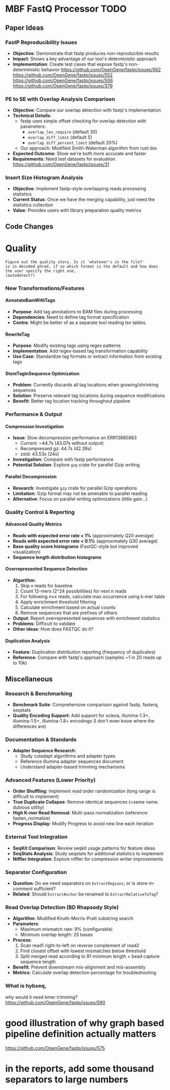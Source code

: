 # MBF FastQ Processor TODO

## Paper Ideas

### FastP Reproducibility Issues

- **Objective**: Demonstrate that fastp produces non-reproducible results
- **Impact**: Shows a key advantage of our tool's deterministic approach
- **Implementation**: Create test cases that expose fastp's non-deterministic behavior
https://github.com/OpenGene/fastp/issues/562
https://github.com/OpenGene/fastp/issues/552
https://github.com/OpenGene/fastp/issues/506
https://github.com/OpenGene/fastp/issues/379

### PE to SE with Overlap Analysis Comparison

- **Objective**: Compare our overlap detection with fastp's implementation
- **Technical Details**:
  - fastp uses simple offset checking for overlap detection with parameters:
    - `overlap_len_require` (default 30)
    - `overlap_diff_limit` (default 5)
    - `overlap_diff_percent_limit` (default 20%)
  - Our approach: Modified Smith-Waterman algorithm from rust-bio
- **Expected Outcome**: Show we're both more accurate and faster
- **Requirements**: Need test datasets for evaluation
https://github.com/OpenGene/fastp/issues/31

### Insert Size Histogram Analysis

- **Objective**: Implement fastp-style overlapping reads processing statistics
- **Current Status**: Once we have the merging capability, just need the statistics collection
- **Value**: Provides users with library preparation quality metrics

## Code Changes

# Quality

    Figure out the quality story. Is it 'whatever's in the file?'
    is in decoded phred, if so which format is the default and how does the user specify the right one,
    (autodetect?)


### New Transformations/Features

#### AnnotateBamWithTags

- **Purpose**: Add tag annotations to BAM files during processing
- **Dependencies**: Need to define tag format specification
- **Contra**: Might be better of as a separate tool reading tsv tables.

#### RewriteTag

- **Purpose**: Modify existing tags using regex patterns
- **Implementation**: Add regex-based tag transformation capability
- **Use Case**: Standardize tag formats or extract information from existing tags

#### StoreTagInSequence Optimization

- **Problem**: Currently discards all tag locations when growing/shrinking sequences
- **Solution**: Preserve relevant tag locations during sequence modifications
- **Benefit**: Better tag location tracking throughout pipeline


### Performance & Output

#### Compression Investigation

- **Issue**: Slow decompression performance on ERR13885883
  - Current: ~44.7s (43.07s without output)
  - Recompressed gz: 44.7s (42.39s)
  - zstd: 43.53s (24s)
- **Investigation**: Compare with fastp performance
- **Potential Solution**: Explore `gzp` crate for parallel Gzip writing

#### Parallel Decompression

- **Research**: Investigate `gzp` crate for parallel Gzip operations
- **Limitation**: Gzip format may not be amenable to parallel reading
- **Alternative**: Focus on parallel writing optimizations (little gain...)

### Quality Control & Reporting

#### Advanced Quality Metrics

- **Reads with expected error rate < 1%** (approximately Q20 average)
- **Reads with expected error rate < 0.1%** (approximately Q30 average)
- **Base quality score histograms** (FastQC-style but improved visualization)
- **Sequence length distribution histograms**

#### Overrepresented Sequence Detection

- **Algorithm**:
  1. Skip x reads for baseline
  2. Count 12-mers (2^24 possibilities) for next n reads
  3. For following n×x reads, calculate max occurrence using k-mer table
  4. Apply enrichment threshold filtering
  5. Calculate enrichment based on actual counts
  6. Remove sequences that are prefixes of others
- **Output**: Report overrepresented sequences with enrichment statistics
- **Problems**: Difficult to validate
- **Other ideas**: How does FASTQC do it?

#### Duplication Analysis

- **Feature**: Duplication distribution reporting (frequency of duplicates)
- **Reference**: Compare with fastp's approach (samples ~1 in 20 reads up to 10k)

## Miscellaneous

### Research & Benchmarking

- **Benchmark Suite**: Comprehensive comparison against fastp, fasterq, seqstats
- **Quality Encoding Support**: Add support for solexa, illumina-1.3+, illumina-1.5+, illumina-1.8+ encodings
  (I don't even know where the differences are)

### Documentation & Standards

- **Adapter Sequence Research**:
  - Study cutadapt algorithms and adapter types
  - Reference Illumina adapter sequences document
  - Understand adapter-based trimming mechanisms

### Advanced Features (Lower Priority)

- **Order Shuffling**: Implement read order randomization (long range is difficult to implement)
- **True Duplicate Collapse**: Remove identical sequences (=same name. dubious utility)
- **High K-mer Read Removal**: Multi-pass normalization (reference: fasten_normalize)
- **Progress Display**: Modify Progress to avoid new line each iteration

### External Tool Integration

- **SeqKit Comparison**: Review seqkit usage patterns for feature ideas
- **SeqStats Analysis**: Study seqstats for additional statistics to implement
- **Niffler Integration**: Explore niffler for compression writer improvements

### Separator Configuration

- **Question**: Do we need separators on `ExtractRegions`, or is store-in-comment sufficient?
- **Related**: Should `ExtractAnchor` be renamed to `ExtractRelativeToTag`?

### Read Overlap Detection (BD Rhapsody Style)

- **Algorithm**: Modified Knuth-Morris-Pratt substring search
- **Parameters**:
  - Maximum mismatch rate: 9% (configurable)
  - Minimum overlap length: 25 bases
- **Process**:
  1. Scan read1 right-to-left on reverse complement of read2
  2. Find closest offset with lowest mismatches below threshold
  3. Split merged read according to R1 minimum length + bead capture sequence length
- **Benefit**: Prevent downstream mis-alignment and mis-assembly
- **Metrics**: Calculate overlap detection percentage for troubleshooting 


### What is hybseq, 
why would it need kmer trimming?
https://github.com/OpenGene/fastp/issues/590



# good illustration of why graph based pipeline definition actually matters
https://github.com/OpenGene/fastp/issues/575

# in the reports, add some thousand separators to large numbers
